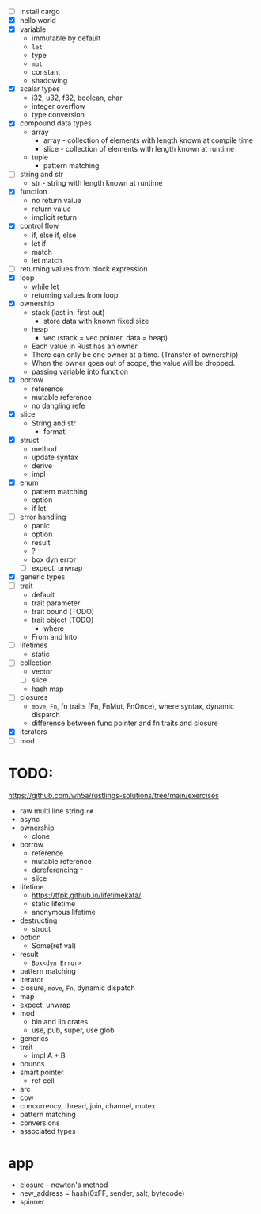 -   [ ] install cargo
-   [x] hello world
-   [x] variable
    -   immutable by default
    -   `let`
    -   type
    -   `mut`
    -   constant
    -   shadowing
-   [x] scalar types
    -   i32, u32, f32, boolean, char
    -   integer overflow
    -   type conversion
-   [x] compound data types
    -   array
        -   array - collection of elements with length known at compile time
        -   slice - collection of elements with length known at runtime
    -   tuple
        -   pattern matching
-   [ ] string and str
    -   str - string with length known at runtime
-   [x] function
    -   no return value
    -   return value
    -   implicit return
-   [x] control flow
    -   if, else if, else
    -   let if
    -   match
    -   let match
-   [ ] returning values from block expression
-   [x] loop
    -   while let
    -   returning values from loop
-   [x] ownership
    -   stack (last in, first out)
        -   store data with known fixed size
    -   heap
        -   vec (stack = vec pointer, data = heap)
    -   Each value in Rust has an owner.
    -   There can only be one owner at a time. (Transfer of ownership)
    -   When the owner goes out of scope, the value will be dropped.
    -   passing variable into function
-   [x] borrow
    -   reference
    -   mutable reference
    -   no dangling refe
-   [x] slice
    -   String and str
        -   format!
-   [x] struct
    -   method
    -   update syntax
    -   derive
    -   impl
-   [x] enum
    -   pattern matching
    -   option
    -   if let
-   [ ] error handling
    -   panic
    -   option
    -   result
    -   ?
    -   box dyn error
    -   [ ] expect, unwrap
-   [x] generic types
-   [ ] trait
    -   default
    -   trait parameter
    -   trait bound (TODO)
    -   trait object (TODO)
        -   where
    -   From and Into
-   [ ] lifetimes
    -   static
-   [ ] collection
    -   vector
    -   [ ] slice
    -   hash map
-   [ ] closures
    -   `move`, `Fn`, fn traits (Fn, FnMut, FnOnce), where syntax, dynamic dispatch
    -   difference between func pointer and fn traits and closure
-   [x] iterators
-   [ ] mod

# TODO:

https://github.com/wh5a/rustlings-solutions/tree/main/exercises

-   raw multi line string `r#`
-   async
-   ownership
    -   clone
-   borrow
    -   reference
    -   mutable reference
    -   dereferencing `*`
    -   slice
-   lifetime
    -   https://tfpk.github.io/lifetimekata/
    -   static lifetime
    -   anonymous lifetime
-   destructing
    -   struct
-   option
    -   Some(ref val)
-   result
    -   `Box<dyn Error>`
-   pattern matching
-   iterator
-   closure, `move`, `Fn`, dynamic dispatch
-   map
-   expect, unwrap
-   mod
    -   bin and lib crates
    -   use, pub, super, use glob
-   generics
-   trait
    -   impl A + B
-   bounds
-   smart pointer
    -   ref cell
-   arc
-   cow
-   concurrency, thread, join, channel, mutex
-   pattern matching
-   conversions
-   associated types

# app

-   closure - newton's method
-   new_address = hash(0xFF, sender, salt, bytecode)
-   spinner
